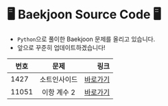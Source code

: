 # 🖥️ Baekjoon Source Code 🖥️

- `Python`으로 풀이한 Baekjoon 문제를 올리고 있습니다.
- 앞으로 꾸준히 업데이트하겠습니다!


| 번호 | 문제 | 링크 |
|---|:---:|---:|
| 1427 | 소트인사이드 | [바로가기](https://www.acmicpc.net/problem/1427) |
| 11051 | 이항 계수 2 | [바로가기](https://www.acmicpc.net/problem/11051) |
